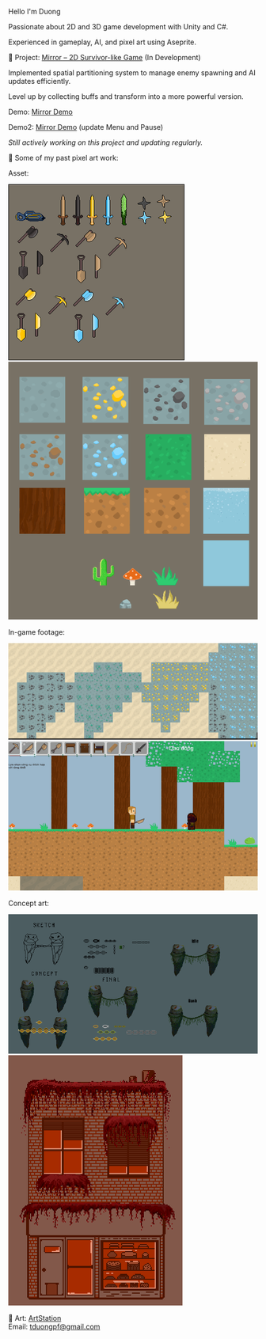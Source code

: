 Hello I'm Duong

Passionate about 2D and 3D game development with Unity and C#.  

Experienced in gameplay, AI, and pixel art using Aseprite.

🔹 Project: [Mirror – 2D Survivor-like Game](https://github.com/verylowpower/Mirror)  (In Development)

Implemented spatial partitioning system to manage enemy spawning and AI updates efficiently.

Level up by collecting buffs and transform into a more powerful version.

Demo: [Mirror Demo](https://www.youtube.com/watch?v=6QN7uJpRLGk)

Demo2: [Mirror Demo](https://youtu.be/zz303-6UOCw) (update Menu and Pause)

_Still actively working on this project and updating regularly._

🔹 Some of my past pixel art work:

Asset:

![Terraria](weapon.png)
![Terraria](remake_sprite_sheet.png)

In-game footage:

![Terraria](terraria5.png)
![Terraria](terraria6.png)

Concept art:

![boss](boss_idea.gif)
![cake_shop](cake_shop.png)
   
🔹 Art: [ArtStation](https://www.artstation.com/yeloathsome9)  
Email: tduongpf@gmail.com
